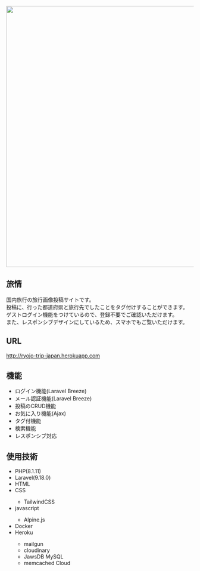 <p align="center"><a href="http://ryojo-trip-japan.herokuapp.com/ryojo" target="_blank"><img src="https://user-images.githubusercontent.com/122440838/217377236-8124301a-3012-40ec-bdb9-5a3f66977204.png" width="700"></a></p>


## 旅情

<p>国内旅行の旅行画像投稿サイトです。</br>
投稿に、行った都道府県と旅行先でしたことをタグ付けすることができます。</br>
ゲストログイン機能をつけているので、登録不要でご確認いただけます。</br>
また、レスポンシブデザインにしているため、スマホでもご覧いただけます。</p>



## URL
<a href="http://ryojo-trip-japan.herokuapp.com">http://ryojo-trip-japan.herokuapp.com<a>


## 機能
<ul>
    <li>ログイン機能(Laravel Breeze)</li>
    <li>メール認証機能(Laravel Breeze)</li>
    <li>投稿のCRUD機能</li>
    <li>お気に入り機能(Ajax)</li>
    <li>タグ付機能</li>
    <li>検索機能</li>
    <li>レスポンシブ対応</li>
</ul>

## 使用技術
<ul>
    <li>PHP(8.1.11)</li>
    <li>Laravel(9.18.0)</li>
    <li>HTML</li>
    <li>CSS</li>
    <ul><li>TailwindCSS</li></ul>
    <li>javascript</li>
    <ul><li>Alpine.js</li></ul>
    <li>Docker</li>
    <li>Heroku</li>
    <ul>
        <li>mailgun</li>
        <li>cloudinary</li>
        <li>JawsDB MySQL</li>
        <li>memcached Cloud</li>
    </ul>
</ul>

